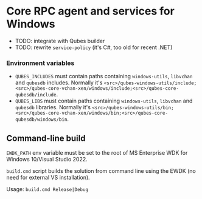# Core RPC agent and services for Windows

- TODO: integrate with Qubes builder
- TODO: rewrite `service-policy` (it's C#, too old for recent .NET)

### Environment variables

- `QUBES_INCLUDES` must contain paths containing `windows-utils`, `libvchan` and `qubesdb` includes. Normally it's `<src>/qubes-windows-utils/include;<src>/qubes-core-vchan-xen/windows/include;<src>/qubes-core-qubesdb/include`.
- `QUBES_LIBS` must contain paths containing `windows-utils`, `libvchan` and `qubesdb` libraries. Normally it's `<src>/qubes-windows-utils/bin;<src>/qubes-core-vchan-xen/windows/bin;<src>/qubes-core-qubesdb/windows/bin`.

## Command-line build

`EWDK_PATH` env variable must be set to the root of MS Enterprise WDK for Windows 10/Visual Studio 2022. 

`build.cmd` script builds the solution from command line using the EWDK (no need for external VS installation).

Usage: `build.cmd Release|Debug`
